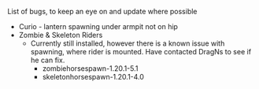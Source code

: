 List of bugs, to keep an eye on and update where possible

- Curio - lantern spawning under armpit not on hip
- Zombie & Skeleton Riders
	- Currently still installed, however there is a known issue with spawning, where rider is mounted. Have contacted DragNs to see if he can fix.
		- zombiehorsespawn-1.20.1-5.1
		- skeletonhorsespawn-1.20.1-4.0
